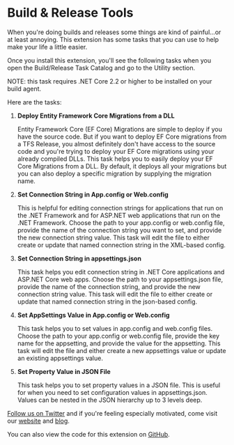 # Build & Release Tools #

When you're doing builds and releases some things are kind of painful...or at least annoying.  This extension has some tasks that you can use to help make your life a little easier.

Once you install this extension, you'll see the following tasks when you open the Build/Release Task Catalog and go to the Utility section.  

NOTE: this task requires .NET Core 2.2 or higher to be installed on your build agent.

Here are the tasks:

1. **Deploy Entity Framework Core Migrations from a DLL**

   Entity Framework Core (EF Core) Migrations are simple to deploy if you have the source code.  But if you want to deploy EF Core migrations from a TFS Release, you almost definitely don't have access to the source code and you're trying to deploy your EF Core migrations using your already compiled DLLs.  This task helps you to easily deploy your EF Core Migrations from a DLL.  By default, it deploys all your migrations but you can also deploy a specific migration by supplying the migration name.

2. **Set Connection String in App.config or Web.config**

   This is helpful for editing connection strings for applications that run on the .NET Framework and for ASP.NET web applications that run on the .NET Framework.  Choose the path to your app.config or web.config file, provide the name of the connection string you want to set, and provide the new connection string value.  This task will edit the file to either create or update that named connection string in the XML-based config.  

3. **Set Connection String in appsettings.json**

   This task helps you edit connection string in .NET Core applications and ASP.NET Core web apps.  Choose the path to your appsettings.json file, provide the name of the connection string, and provide the new connection string value.  This task will edit the file to either create or update that named connection string in the json-based config.

4. **Set AppSettings Value in App.config or Web.config**

   This task helps you to set <appsettings> values in app.config and web.config files.  Choose the path to your app.config or web.config file, provide the key name for the appsetting, and provide the value for the appsetting.  This task will edit the file and either create a new appsettings value or update an existing appsettings value.  

5. **Set Property Value in JSON File**

   This task helps you to set property values in a JSON file.  This is useful for when you need to set configuration values in 
   appsettings.json.  Values can be nested in the JSON hierarchy up to 3 levels deep.  


[Follow us on Twitter](https://twitter.com/benday) and if you're feeling especially motivated, come visit our [website](https://www.benday.com/) and [blog](https://www.benday.com/blog/). 

You can also view the code for this extension on [GitHub](https://github.com/benday/build-utilities).
